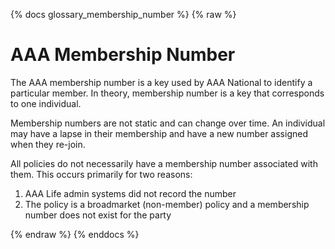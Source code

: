 {% docs glossary_membership_number %}
{% raw %}

<a name="membership_number"></a>
# AAA Membership Number
The AAA membership number is a key used by AAA National to identify a particular member. In
theory, membership number is a key that corresponds to one individual. 

Membership numbers are not static and can change over time. An individual may have a lapse in their
membership and have a new number assigned when they re-join. 

All policies do not necessarily have a membership number associated with them. This occurs
primarily for two reasons:
1. AAA Life admin systems did not record the number
2. The policy is a broadmarket (non-member) policy and a membership number does not exist 
   for the party

{% endraw %}
{% enddocs %}
